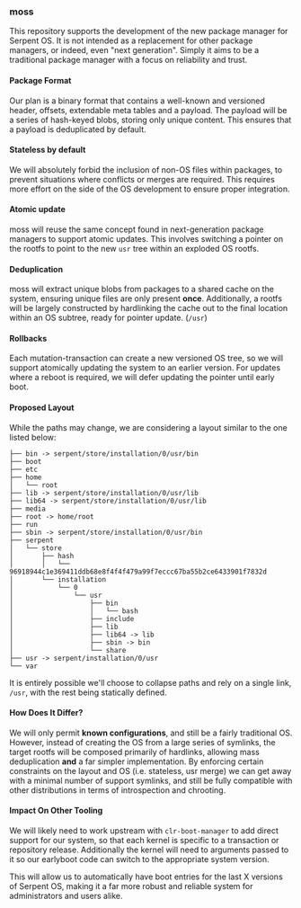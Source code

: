 ### moss

This repository supports the development of the new package manager for
Serpent OS. It is not intended as a replacement for other package managers,
or indeed, even "next generation". Simply it aims to be a traditional
package manager with a focus on reliability and trust.

#### Package Format

Our plan is a binary format that contains a well-known and versioned header,
offsets, extendable meta tables and a payload. The payload will be a series
of hash-keyed blobs, storing only unique content. This ensures that a payload
is deduplicated by default.

#### Stateless by default

We will absolutely forbid the inclusion of non-OS files within packages,
to prevent situations where conflicts or merges are required. This requires
more effort on the side of the OS development to ensure proper integration.

#### Atomic update

moss will reuse the same concept found in next-generation package managers
to support atomic updates. This involves switching a pointer on the rootfs
to point to the new `usr` tree within an exploded OS rootfs.

#### Deduplication

moss will extract unique blobs from packages to a shared cache on the
system, ensuring unique files are only present **once**. Additionally, a rootfs
will be largely constructed by hardlinking the cache out to the final location
within an OS subtree, ready for pointer update. (`/usr`)

#### Rollbacks

Each mutation-transaction can create a new versioned OS tree, so we will support
atomically updating the system to an earlier version. For updates where a reboot
is required, we will defer updating the pointer until early boot.

#### Proposed Layout

While the paths may change, we are considering a layout similar to the one
listed below:


    ├── bin -> serpent/store/installation/0/usr/bin
    ├── boot
    ├── etc
    ├── home
    │   └── root
    ├── lib -> serpent/store/installation/0/usr/lib
    ├── lib64 -> serpent/store/installation/0/usr/lib
    ├── media
    ├── root -> home/root
    ├── run
    ├── sbin -> serpent/store/installation/0/usr/bin
    ├── serpent
    │   └── store
    │       ├── hash
    │       │   └── 96918944c1e369411ddb68e8f4f4f479a99f7eccc67ba55b2ce6433901f7832d
    │       └── installation
    │           └── 0
    │               └── usr
    │                   ├── bin
    │                   │   └── bash
    │                   ├── include
    │                   ├── lib
    │                   ├── lib64 -> lib
    │                   ├── sbin -> bin
    │                   └── share
    ├── usr -> serpent/installation/0/usr
    └── var

It is entirely possible we'll choose to collapse paths and rely on a single
link, `/usr`, with the rest being statically defined.

#### How Does It Differ?

We will only permit **known configurations**, and still be a fairly traditional
OS. However, instead of creating the OS from a large series of symlinks, the
target rootfs will be composed primarily of hardlinks, allowing mass deduplication
**and** a far simpler implementation. By enforcing certain constraints on the
layout and OS (i.e. stateless, usr merge) we can get away with a minimal number
of support symlinks, and still be fully compatible with other distributions
in terms of introspection and chrooting.

#### Impact On Other Tooling

We will likely need to work upstream with `clr-boot-manager` to add direct
support for our system, so that each kernel is specific to a transaction or
repository release. Additionally the kernel will need to arguments passed
to it so our earlyboot code can switch to the appropriate system version.

This will allow us to automatically have boot entries for the last X versions
of Serpent OS, making it a far more robust and reliable system for administrators
and users alike.
